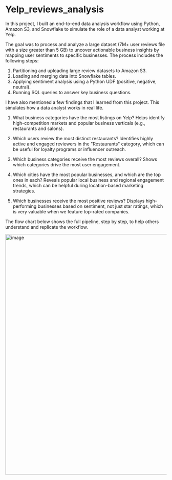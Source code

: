 # Yelp_reviews_analysis
In this project, I built an end-to-end data analysis workflow using Python, Amazon S3, and Snowflake to simulate the role of a data analyst working at Yelp.

The goal was to process and analyze a large dataset (7M+ user reviews file with a size greater than 5 GB) to uncover actionable business insights by mapping user sentiments to specific businesses. The process includes the following steps:

1) Partitioning and uploading large review datasets to Amazon S3.
2) Loading and merging data into Snowflake tables.
3) Applying sentiment analysis using a Python UDF (positive, negative, neutral).
4) Running SQL queries to answer key business questions.

I have also mentioned a few findings that I learned from this project. This simulates how a data analyst works in real life.

1) What business categories have the most listings on Yelp?
Helps identify high-competition markets and popular business verticals (e.g., restaurants and salons).

2) Which users review the most distinct restaurants?
Identifies highly active and engaged reviewers in the "Restaurants" category, which can be useful for loyalty programs or influencer outreach.

3) Which business categories receive the most reviews overall?
Shows which categories drive the most user engagement.

4) Which cities have the most popular businesses, and which are the top ones in each?
Reveals popular local business and regional engagement trends, which can be helpful during location-based marketing strategies.

5) Which businesses receive the most positive reviews?
Displays high-performing businesses based on sentiment, not just star ratings, which is very valuable when we feature top-rated companies.


The flow chart below shows the full pipeline, step by step, to help others understand and replicate the workflow.

<img width="2158" height="752" alt="image" src="https://github.com/user-attachments/assets/2963fcac-363f-40f8-9834-b5a7d89b54a6" />
